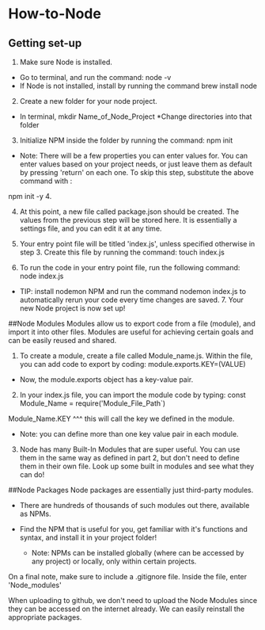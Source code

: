 # How-to-Node

## Getting set-up
1. Make sure Node is installed. 
 * Go to terminal, and run the command: 
 node -v 
 * If Node is not installed, install by running the command 
 brew install node

2. Create a new folder for your node project.

* In terminal, 
mkdir Name_of_Node_Project 
*Change directories into that folder

3. Initialize NPM inside the folder by running the command:
npm init 
* Note: There will be a few properties you can enter values for. You can enter values based on your project needs, or just leave them as default by pressing 'return' on each one. To skip this step, substitute the above command with :

npm init -y 4. 

4. At this point, a new file called package.json should be created. The values from the previous step will be stored here. It is essentially a settings file, and you can edit it at any time.

5. Your entry point file will be titled 'index.js', unless specified otherwise in step 3. Create this file by running the command:
touch index.js 

6. To run the code in your entry point file, run the following command: 
node index.js 
* TIP: install nodemon NPM and run the command 
nodemon index.js 
to automatically rerun your code every time changes are saved. 7. Your new Node project is now set up!

##Node Modules
Modules allow us to export code from a file (module), and import it into other files. Modules are useful for achieving certain goals and can be easily reused and shared.

1. To create a module, create a file called Module_name.js. Within the file, you can add code to export by coding: 
module.exports.KEY=(VALUE) 
* Now, the module.exports object has a key-value pair.

2. In your index.js file, you can import the module code by typing: 
const Module_Name = require('Module_File_Path`)

Module_Name.KEY ^^^ this will call the key we defined in the module. 
* Note: you can define more than one key value pair in each module.

3. Node has many Built-In Modules that are super useful. You can use them in the same way as defined in part 2, but don't need to define them in their own file. Look up some built in modules and see what they can do!

##Node Packages
Node packages are essentially just third-party modules.

* There are hundreds of thousands of such modules out there, available as NPMs.

* Find the NPM that is useful for you, get familiar with it's functions and syntax, and install it in your project folder!

  * Note: NPMs can be installed globally (where can be accessed by any project) or locally, only within certain projects.

On a final note, make sure to include a .gitignore file. Inside the file, enter 'Node_modules'

When uploading to github, we don't need to upload the Node Modules since they can be accessed on the internet already. We can easily reinstall the appropriate packages.

